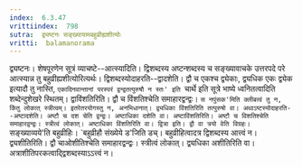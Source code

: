 ```yaml
---
index:  6.3.47
vrittiindex:  798
sutra:  द्व्यष्टनः सङ्ख्यायामबहुव्रीह्यशीत्योः
vritti:  balamanorama 
---
```


द्व्यष्टनः। शेषपूरणेन सूत्रं व्याचष्टे--आत्स्यादिति। द्विशब्दस्य अष्टन्शब्दस्य च सङ्ख्यावाचके उत्तरपदे परे आत्स्यान्न तु बहुव्रीह्यशीत्योरित्यर्थः। द्विशब्दस्योदाहरति--द्वादशेति। द्वौ च एकश्च द्व्येकाः, द्व्यधिक एकः द्व्येक इत्यादौ तु नास्ति, `एकादिनवान्तानां परस्परं द्वन्द्वतत्पुरुषौ न स्तः' इति `चार्थे इति सूत्रे भाष्ये ध्वनितत्वादिति शब्देन्दुशेखरे स्थितम्। द्वाविंशतिरिति। द्वौ च विंशतिश्चेति समाहारद्वन्द्वः। `स नपुंसक'मिति क्लीबत्वं तु न, किंतु लोकात् स्त्रीत्वम्। इतरेतरयोगस्तु न, अनभिधानात्। द्व्यधिका विंशतिरिति तत्पुरुषो वा। अथाऽष्टस्योदाहरति--अष्टादशेति। अष्टौ च दश चेति द्वन्द्वः। अष्टाधिका दशेति वा। अष्टाविंशतिरिति। अष्टौ च विशतिश्चेति समाहारद्वन्द्वः। स्त्रीत्वं लोकात्। अष्टाधिका विंशतिरिति वा। द्वित्रा इति। द्वौ वा त्रयो वेति विग्रहः। `सङ्ख्याव्यये'ति बहुव्रीहिः। `बहुव्रीहौ संख्येये ड'जिति डच्। बहुव्रीहित्वादत्र द्विशब्दस्य आत्त्वं न। द्व्यशीतिरिति। द्वौ चाओशीतिश्चेति समाहारद्वन्द्वः। स्त्रीत्वं लोकात्। द्व्यधिका अशीतिरिति वा। अत्राशीतिपरकत्वाद्द्विशब्दस्याऽऽत्त्वं न।

